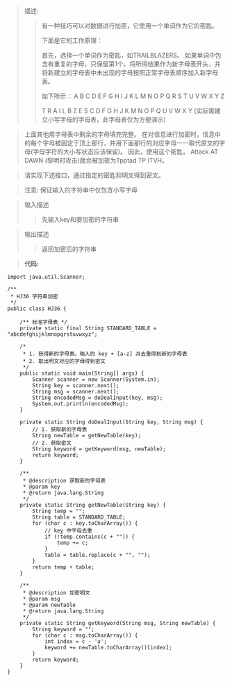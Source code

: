 > 描述:
>> 有一种技巧可以对数据进行加密，它使用一个单词作为它的密匙。
>> 
>> 下面是它的工作原理：
>>
>> 首先，选择一个单词作为密匙，如TRAILBLAZERS。
>> 如果单词中包含有重复的字母，只保留第1个，将所得结果作为新字母表开头，并将新建立的字母表中未出现的字母按照正常字母表顺序加入新字母表。
>>
>> 如下所示：
>> A B C D E F G H I J K L M N O P Q R S T U V W X Y Z
>>
>> T R A I L B Z E S C D F G H J K M N O P Q U V W X Y (实际需建立小写字母的字母表，此字母表仅为方便演示）

> 上面其他用字母表中剩余的字母填充完整。
> 在对信息进行加密时，信息中的每个字母被固定于顶上那行，并用下面那行的对应字母一一取代原文的字母(字母字符的大小写状态应该保留)。
> 因此，使用这个密匙， Attack AT DAWN (黎明时攻击)就会被加密为Tpptad TP ITVH。

> 请实现下述接口，通过指定的密匙和明文得到密文。

> 注意: 保证输入的字符串中仅包含小写字母

> 输入描述
>> 先输入key和要加密的字符串

> 输出描述
>> 返回加密后的字符串

> **代码:**
```
import java.util.Scanner;

/**
 * HJ36 字符串加密
 */
public class HJ36 {

    /** 标准字母表 */
    private static final String STANDARD_TABLE = "abcdefghijklmnopqrstuvwxyz";

    /*
     * 1. 获得新的字母表。输入的 key + [a-z] 并去重得到新的字母表
     * 2. 取出明文对应的字母得到密文
     */
    public static void main(String[] args) {
        Scanner scanner = new Scanner(System.in);
        String key = scanner.next();
        String msg = scanner.next();
        String encodedMsg = doDealInput(key, msg);
        System.out.println(encodedMsg);
    }

    private static String doDealInput(String key, String msg) {
        // 1. 获取新的字母表
        String newTable = getNewTable(key);
        // 2. 获取密文
        String keyword = getKeyword(msg, newTable);
        return keyword;
    }

    /**
     * @description 获取新的字母表
     * @param key
     * @return java.lang.String
     */
    private static String getNewTable(String key) {
        String temp = "";
        String table = STANDARD_TABLE;
        for (char c : key.toCharArray()) {
            // key 中字母去重
            if (!temp.contains(c + "")) {
                temp += c;
            }
            table = table.replace(c + "", "");
        }
        return temp + table;
    }

    /**
     * @description 加密明文
     * @param msg
     * @param newTable
     * @return java.lang.String
     */
    private static String getKeyword(String msg, String newTable) {
        String keyword = "";
        for (char c : msg.toCharArray()) {
            int index = c - 'a';
            keyword += newTable.toCharArray()[index];
        }
        return keyword;
    }
}
```